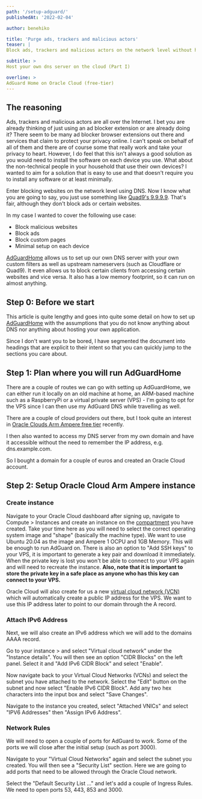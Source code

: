 ```yaml
---
path: '/setup-adguard/'
publishedAt: '2022-02-04'

author: benehiko

title: 'Purge ads, trackers and malicious actors'
teaser: |
Block ads, trackers and malicious actors on the network level without hurting your wallet

subtitle: >
Host your own dns server on the cloud (Part I)

overline: >
AdGuard Home on Oracle Cloud (free-tier)
---
```


## The reasoning

Ads, trackers and malicious actors are all over the Internet. I bet you are
already thinking of just using an ad blocker extension or are already doing it?
There seem to be many ad blocker browser extensions out there and services that
claim to protect your privacy online. I can't speak on behalf of all of them and
there are of course some that really work and take your privacy to heart.
However, I do feel that this isn't always a good solution as you would need to
install the software on each device you use. What about the non-technical people
in your household that use their own devices? I wanted to aim for a solution
that is easy to use and that doesn't require you to install any software or at
least minimally.

Enter blocking websites on the network level using DNS. Now I know what you are
going to say, you just use something like
[Quad9's 9.9.9.9](https://www.quad9.net/). That's fair, although they don't
block ads or certain websites.

In my case I wanted to cover the following use case:

- Block malicious websites
- Block ads
- Block custom pages
- Minimal setup on each device

[AdGuardHome](https://github.com/AdguardTeam/AdGuardHome) allows us to set up
our own DNS server with your own custom filters as well as upstream nameservers
(such as Cloudflare or Quad9). It even allows us to block certain clients from
accessing certain websites and vice versa. It also has a low memory footprint,
so it can run on almost anything.

## Step 0: Before we start

This article is quite lengthy and goes into quite some detail on how to set up
[AdGuardHome](https://github.com/AdguardTeam/AdGuardHome) with the assumptions
that you do not know anything about DNS nor anything about hosting your own
application.

Since I don't want you to be bored, I have segmented the document into headings
that are explicit to their intent so that you can quickly jump to the sections
you care about.

## Step 1: Plan where you will run AdGuardHome

There are a couple of routes we can go with setting up AdGuardHome, we can
either run it locally on an old machine at home, an ARM-based machine such as a
RaspberryPi or a virtual private server (VPS) - I'm going to opt for the VPS
since I can then use my AdGuard DNS while travelling as well.

There are a couple of cloud providers out there, but I took quite an interest in
[Oracle Clouds Arm Ampere free tier](https://www.oracle.com/cloud/free/)
recently.

I then also wanted to access my DNS server from my own domain and have it
accessible without the need to remember the IP address, e.g. dns.example.com.

So I bought a domain for a couple of euros and created an Oracle Cloud account.

## Step 2: Setup Oracle Cloud Arm Ampere instance

### Create instance

Navigate to your Oracle Cloud dashboard after signing up, navigate to Compute >
Instances and create an instance on the
[compartment](https://docs.oracle.com/en-us/iaas/Content/Identity/Tasks/managingcompartments.htm)
you have created. Take your time here as you will need to select the correct
operating system image and "shape" (basically the machine type). We want to use
Ubuntu 20.04 as the image and Ampere 1 OCPU and 1GB Memory. This will be enough
to run AdGuard on. There is also an option to "Add SSH keys" to your VPS, it is
important to generate a key pair and download it immediately. When the private
key is lost you won't be able to connect to your VPS again and will need to
recreate the instance. **Also, note that it is important to store the private
key in a safe place as anyone who has this key can connect to your VPS.**

Oracle Cloud will also create for us a new
[virtual cloud network (VCN)](https://docs.oracle.com/en-us/iaas/Content/Network/Tasks/managingVCNs.htm#VCNs_and_Subnets)
which will automatically create a public IP address for the VPS. We want to use
this IP address later to point to our domain through the A record.

### Attach IPv6 Address

Next, we will also create an IPv6 address which we will add to the domains AAAA
record.

Go to your instance > and select "Virtual cloud network" under the "Instance
details". You will then see an option "CIDR Blocks" on the left panel. Select it
and "Add IPv6 CIDR Block" and select "Enable".

Now navigate back to your Virtual Cloud Networks (VCNs) and select the subnet
you have attached to the network. Select the "Edit" button on the subnet and now
select "Enable IPv6 CIDR Block". Add any two hex characters into the input box
and select "Save Changes".

Navigate to the instance you created, select "Attached VNICs" and select "IPV6
Addresses" then "Assign IPv6 Address".

### Network Rules

We will need to open a couple of ports for AdGuard to work. Some of the ports we
will close after the initial setup (such as port 3000).

Navigate to your "Virtual Cloud Networks" again and select the subnet you
created. You will then see a "Security List" section. Here we are going to add
ports that need to be allowed through the Oracle Cloud network.

Select the "Default Security List ..." and let's add a couple of Ingress Rules.
We need to open ports 53, 443, 853 and 3000.
